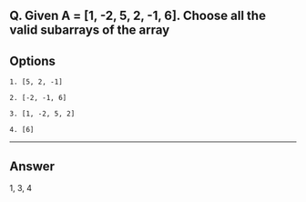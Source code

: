 ## Q. Given A = [1, -2, 5, 2, -1, 6]. Choose all the valid subarrays of the array

## Options

    1. [5, 2, -1] 

    2. [-2, -1, 6]

    3. [1, -2, 5, 2]

    4. [6]

---

## Answer
1, 3, 4
